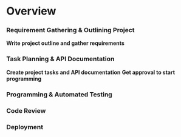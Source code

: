 # Overview

### Requirement Gathering & Outlining Project
**Write project outline and gather requirements**

### Task Planning & API Documentation
**Create project tasks and API documentation**
**Get approval to start programming**

### Programming & Automated Testing

### Code Review

### Deployment
